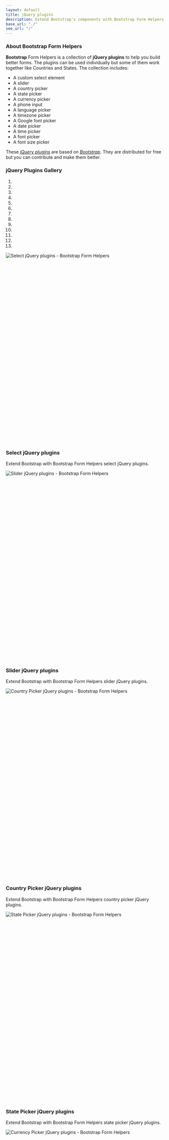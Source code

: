 ```yaml
---
layout: default
title: jQuery plugins
description: Extend Bootstrap's components with Bootstrap Form Helpers custom jQuery plugins.
base_url: "./"
seo_url: "/"
---
```


### About Bootstrap Form Helpers

**Bootstrap** Form Helpers is a collection of **jQuery plugins** to help you build
better forms. The plugins can be used individually but some of them work together
like Countries and States. The collection includes:

* A custom select element
* A slider
* A country picker
* A state picker
* A currency picker
* A phone input
* A language picker
* A timezone picker
* A Google font picker
* A date picker
* A time picker
* A font picker
* A font size picker

These [*jQuery plugins*](http://plugins.jquery.com) are based on
[*Bootstrap*](https://github.com/twbs/bootstrap). They are distributed for free but
you can contribute and make them better.


### jQuery Plugins Gallery

<div id="carousel-bfh" class="carousel slide" data-ride="carousel">
  <!-- Indicators -->
  <ol class="carousel-indicators">
    <li data-target="#carousel-bfh" data-slide-to="0" class="active"></li>
    <li data-target="#carousel-bfh" data-slide-to="1"></li>
    <li data-target="#carousel-bfh" data-slide-to="2"></li>
    <li data-target="#carousel-bfh" data-slide-to="3"></li>
    <li data-target="#carousel-bfh" data-slide-to="4"></li>
    <li data-target="#carousel-bfh" data-slide-to="5"></li>
    <li data-target="#carousel-bfh" data-slide-to="6"></li>
    <li data-target="#carousel-bfh" data-slide-to="7"></li>
    <li data-target="#carousel-bfh" data-slide-to="8"></li>
    <li data-target="#carousel-bfh" data-slide-to="9"></li>
    <li data-target="#carousel-bfh" data-slide-to="10"></li>
    <li data-target="#carousel-bfh" data-slide-to="11"></li>
    <li data-target="#carousel-bfh" data-slide-to="12"></li>
  </ol>

  <!-- Wrapper for slides -->
  <div class="carousel-inner">
    <div class="item active">
      <div style="height:600px;overflow:hidden;">
      <img src="{{ page.base_url }}assets/img/select.png" alt="Select jQuery plugins - Bootstrap Form Helpers">
      </div>
      <div class="carousel-caption">
        <h3>Select jQuery plugins</h3>
        <p>Extend Bootstrap with Bootstrap Form Helpers select jQuery plugins.</p>
      </div>
    </div>
    <div class="item">
      <div style="height:600px;overflow:hidden;">
      <img src="{{ page.base_url }}assets/img/slider.png" alt="Slider jQuery plugins - Bootstrap Form Helpers">
      </div>
      <div class="carousel-caption">
        <h3>Slider jQuery plugins</h3>
        <p>Extend Bootstrap with Bootstrap Form Helpers slider jQuery plugins.</p>
      </div>
    </div>
    <div class="item">
      <div style="height:600px;overflow:hidden;">
      <img src="{{ page.base_url }}assets/img/country-picker.png" alt="Country Picker jQuery plugins - Bootstrap Form Helpers">
      </div>
      <div class="carousel-caption">
        <h3>Country Picker jQuery plugins</h3>
        <p>Extend Bootstrap with Bootstrap Form Helpers country picker jQuery plugins.</p>
      </div>
    </div>
    <div class="item">
      <div style="height:600px;overflow:hidden;">
      <img src="{{ page.base_url }}assets/img/state-picker.png" alt="State Picker jQuery plugins - Bootstrap Form Helpers">
      </div>
      <div class="carousel-caption">
        <h3>State Picker jQuery plugins</h3>
        <p>Extend Bootstrap with Bootstrap Form Helpers state picker jQuery plugins.</p>
      </div>
    </div>
    <div class="item">
      <div style="height:600px;overflow:hidden;">
      <img src="{{ page.base_url }}assets/img/currency-picker.png" alt="Currency Picker jQuery plugins - Bootstrap Form Helpers">
      </div>
      <div class="carousel-caption">
        <h3>Currency Picker jQuery plugins</h3>
        <p>Extend Bootstrap with Bootstrap Form Helpers currency picker jQuery plugins.</p>
      </div>
    </div>
    <div class="item">
      <div style="height:600px;overflow:hidden;">
      <img src="{{ page.base_url }}assets/img/phone-input.png" alt="Phone Input jQuery plugins - Bootstrap Form Helpers">
      </div>
      <div class="carousel-caption">
        <h3>Phone Input jQuery plugins</h3>
        <p>Extend Bootstrap with Bootstrap Form Helpers phone input jQuery plugins.</p>
      </div>
    </div>
    <div class="item">
      <div style="height:600px;overflow:hidden;">
      <img src="{{ page.base_url }}assets/img/language-picker.png" alt="Language Picker jQuery plugins - Bootstrap Form Helpers">
      </div>
      <div class="carousel-caption">
        <h3>Language Picker jQuery plugins</h3>
        <p>Extend Bootstrap with Bootstrap Form Helpers language picker jQuery plugins.</p>
      </div>
    </div>
    <div class="item">
      <div style="height:600px;overflow:hidden;">
      <img src="{{ page.base_url }}assets/img/timezone-picker.png" alt="Timezone Picker jQuery plugins - Bootstrap Form Helpers">
      </div>
      <div class="carousel-caption">
        <h3>Timezone Picker jQuery plugins</h3>
        <p>Extend Bootstrap with Bootstrap Form Helpers timezone picker jQuery plugins.</p>
      </div>
    </div>
    <div class="item">
      <div style="height:600px;overflow:hidden;">
      <img src="{{ page.base_url }}assets/img/google-font-picker.png" alt="Google Font Picker jQuery plugins - Bootstrap Form Helpers">
      </div>
      <div class="carousel-caption">
        <h3>Google Font Picker jQuery plugins</h3>
        <p>Extend Bootstrap with Bootstrap Form Helpers Google font picker jQuery plugins.</p>
      </div>
    </div>
    <div class="item">
      <div style="height:600px;overflow:hidden;">
      <img src="{{ page.base_url }}assets/img/date-picker.png" alt="Date Picker jQuery plugins - Bootstrap Form Helpers">
      </div>
      <div class="carousel-caption">
        <h3>Date Picker jQuery plugins</h3>
        <p>Extend Bootstrap with Bootstrap Form Helpers date picker jQuery plugins.</p>
      </div>
    </div>
    <div class="item">
      <div style="height:600px;overflow:hidden;">
      <img src="{{ page.base_url }}assets/img/time-picker.png" alt="Time Picker jQuery plugins - Bootstrap Form Helpers">
      </div>
      <div class="carousel-caption">
        <h3>Time Picker jQuery plugins</h3>
        <p>Extend Bootstrap with Bootstrap Form Helpers time picker jQuery plugins.</p>
      </div>
    </div>
    <div class="item">
      <div style="height:600px;overflow:hidden;">
      <img src="{{ page.base_url }}assets/img/font-picker.png" alt="Font Picker jQuery plugins - Bootstrap Form Helpers">
      </div>
      <div class="carousel-caption">
        <h3>Font Picker jQuery plugins</h3>
        <p>Extend Bootstrap with Bootstrap Form Helpers font picker jQuery plugins.</p>
      </div>
    </div>
    <div class="item">
      <div style="height:600px;overflow:hidden;">
      <img src="{{ page.base_url }}assets/img/font-size-picker.png" alt="Font Size Picker jQuery plugins - Bootstrap Form Helpers">
      </div>
      <div class="carousel-caption">
        <h3>Font Size Picker jQuery plugins</h3>
        <p>Extend Bootstrap with Bootstrap Form Helpers font size picker jQuery plugins.</p>
      </div>
    </div>
  </div>

  <!-- Controls -->
  <a class="left carousel-control" href="#carousel-bfh" data-slide="prev">
    <span class="glyphicon glyphicon-chevron-left"></span>
  </a>
  <a class="right carousel-control" href="#carousel-bfh" data-slide="next">
    <span class="glyphicon glyphicon-chevron-right"></span>
  </a>
</div>


### Getting Started

Check out our [Getting Started guide](./gettingstarted/) for all the information on
getting setup with Bootstrap Form Helpers.


### Requirements

The following libraries are required for these plugins to work:

* [jQuery](http://jquery.com/) - v1.10.2
* [Bootstrap](http://getbootstrap.com/) - v3.0.0
	

### Browser support

Bootstrap Form Helpers is built to work best in the latest desktop and mobile browsers.

**Supported browsers**

Specifically, we support the latest versions of the following:

* Chrome (Mac, Windows, iOS, and Android)
* Safari (Mac and iOS only, as Windows has more or less been discontinued)
* Firefox (Mac, Windows)
* Internet Explorer
* Opera (Mac, Windows)

Unofficially, Bootstrap Form Helpers should look and behave well enough in Chromium
for Linux and Internet Explorer 7, though they are not officially supported.


### Bugs and feature requests

Have a bug or a feature request? [Please open a new issue](https://github.com/vlamanna/BootstrapFormHelpers/issues).
Before opening any issue, please search for existing issues and read the [Issue Guidelines](https://github.com/necolas/issue-guidelines),
written by [Nicolas Gallagher](https://github.com/necolas/).


### Support

Premium support is available for people having a commercial license of the library. To
request support visit our [support page](./support/). If you don't have a commercial
license, you can [buy one now](./buy/).


### License

Bootstrap Form Helpers is released under the Apache 2 license and is copyright 2013
Bootstrap Form Helpers.

Bootstrap Form Helpers is available for free for personal or company internal use. A
[commercial license is available](./buy/) for people who wants to use it for commercial
purposes. The commercial license comes with premium support.
